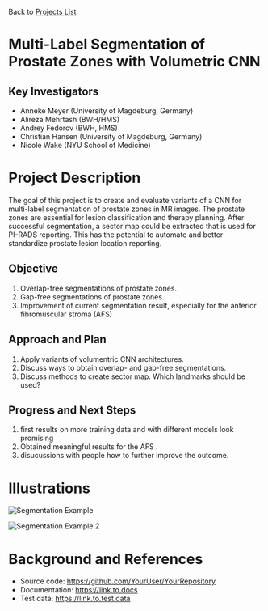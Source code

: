 Back to [Projects List](../../README.md#ProjectsList)

# Multi-Label Segmentation of Prostate Zones with Volumetric CNN

## Key Investigators

- Anneke Meyer (University of Magdeburg, Germany)
- Alireza Mehrtash (BWH/HMS)
- Andrey Fedorov (BWH, HMS)
- Christian Hansen (University of Magdeburg, Germany)
- Nicole Wake (NYU School of Medicine)

# Project Description

The goal of this project is to create and evaluate variants of a CNN for multi-label segmentation of prostate zones in MR images. The prostate zones are essential for lesion classification and therapy planning.
After successful segmentation, a sector map could be extracted that is used for PI-RADS reporting. This has the potential to automate and better standardize prostate lesion location reporting.

## Objective

1. Overlap-free segmentations of prostate zones.
1. Gap-free segmentations of prostate zones.
1. Improvement of current segmentation result, especially for the anterior fibromuscular stroma (AFS)

## Approach and Plan

1. Apply variants of volumentric CNN architectures.
1. Discuss ways to obtain overlap- and gap-free segmentations.
1. Discuss methods to create sector map. Which landmarks should be used?

## Progress and Next Steps
1. first results on more training data and with different models look promising
1. Obtained meaningful results for the AFS .
1. disucussions with people how to further improve the outcome.
<!--Describe progress and next steps in a few bullet points as you are making progress.-->

# Illustrations

<!--Add pictures and links to videos that demonstrate what has been accomplished.-->

![Segmentation Example](segmentation.PNG)

![Segmentation Example 2](segmentation2.PNG)

# Background and References

<!--Use this space for information that may help people better understand your project, like links to papers, source code, or data.-->

- Source code: https://github.com/YourUser/YourRepository
- Documentation: https://link.to.docs
- Test data: https://link.to.test.data
